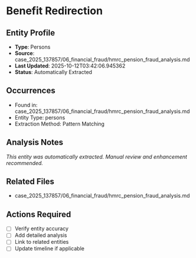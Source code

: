# Benefit Redirection

## Entity Profile
- **Type**: Persons
- **Source**: case_2025_137857/06_financial_fraud/hmrc_pension_fraud_analysis.md
- **Last Updated**: 2025-10-12T03:42:06.945362
- **Status**: Automatically Extracted

## Occurrences
- Found in: case_2025_137857/06_financial_fraud/hmrc_pension_fraud_analysis.md
- Entity Type: persons
- Extraction Method: Pattern Matching

## Analysis Notes
*This entity was automatically extracted. Manual review and enhancement recommended.*

## Related Files
- case_2025_137857/06_financial_fraud/hmrc_pension_fraud_analysis.md

## Actions Required
- [ ] Verify entity accuracy
- [ ] Add detailed analysis
- [ ] Link to related entities
- [ ] Update timeline if applicable

